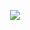 <p align="center"><img src="https://raw.githubusercontent.com/wootsbot/pist-tilix/master/src/assets/logo.png"/></p>
